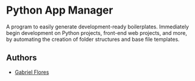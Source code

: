 # Python App Manager
A program to easily generate development-ready boilerplates. Immediately begin development on Python projects, front-end web projects, and more, by automating the creation of folder structures and base file templates.

## Authors

* [Gabriel Flores](https://github.com/rgabeflores)
